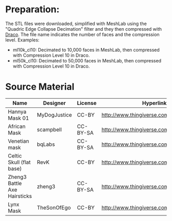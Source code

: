 # Preparation:

The STL files were downloaded, simplified with MeshLab using the "Quadric Edge Collapse Decimation" filter and they then compressed with [Draco]. The file name indicates the number of faces and the compression level. Examples:

* ml10k_cl10: Decimated to 10,000 faces in MeshLab, then compressed with Compression Level 10 in Draco.
* ml50k_cl10: Decimated to 50,000 faces in MeshLab, then compressed with Compression Level 10 in Draco.

# Source Material

Name                         | Designer     | License  | Hyperlink
------------------------     | ------------ | -------- | -----------
Hannya Mask 01               | MyDogJustice | CC-BY    | http://www.thingiverse.com/thing:27410
African Mask                 | scampbell    | CC-BY-SA | http://www.thingiverse.com/thing:40831
Venetian mask                | bqLabs       | CC-BY-SA | http://www.thingiverse.com/thing:1084182
Celtic Skull (flat base)     | RevK         | CC-BY    | http://www.thingiverse.com/thing:188558
Zheng3 Battle Axe Hairsticks | zheng3       | CC-BY-SA | http://www.thingiverse.com/thing:26864
Lynx Mask                    | TheSonOfEgo  | CC-BY    | http://www.thingiverse.com/thing:1957833

[MeshLab]: http://www.meshlab.net/
[Draco]: https://github.com/google/draco